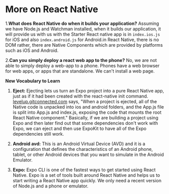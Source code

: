 # More on React Native

1.**What does React Native do when it builds your application?**
Assuming we have Node.js and Watchman installed, when it builds our application, it will provide us with us with the Starter React native app is in `index.ios.js` for iOS and also `index.android.js` for Android.in React Native, there is no DOM rather, there are Native Components which are provided by platforms such as iOS and Android.  

2.**Can you simply deploy a react web app to the phone?**
No, we are not able to simply deploy a web-app to a phone. Phones have a web browser for web apps, or apps that are standalone. We can't install a web page.


**New Vocabulary to Learn**

1. **Eject:**
Ejecting lets us turn an Expo project into a pure React Native app, just as if it had been created with the react-native init command. [levelup.gitconnected.com](https://levelup.gitconnected.com/expo-vs-react-native-cli-a-guide-to-bootstrapping-new-react-native-apps-6f0fcafee58f) says, "When a project is ejected, all of the Native code is unpacked into ios and android folders, and the App.js file is split into App.js and index.js, exposing the code that mounts the root React Native component." Basically, if we are building a project using Expo and then later find out that some dependencies don't work with Expo, we can eject and then use ExpoKit to have all of the Expo dependencies still work.

1. **Android avd:** This is an Android Virtual Device (AVD) and it is a configuration that defines the characteristics of an Android phone, tablet, or other Android devices that you want to simulate in the Android Emulator.
2. **Expo:** 
Expo CLI is one of the fastest ways to get started using React Native. Expo is a set of tools built around React Native and helps us to start writing a React Native app quickly. We only need a recent version of Node.js and a phone or emulator. 